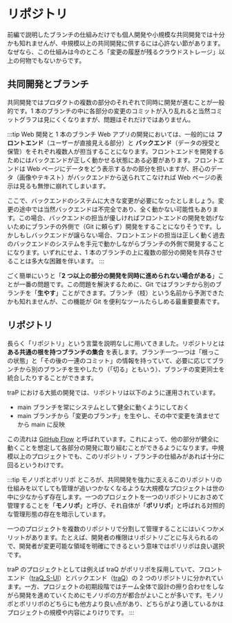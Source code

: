 # リポジトリ

前編で説明したブランチの仕組みだけでも個人開発や小規模な共同開発では十分かも知れませんが、中規模以上の共同開発に供するには心許ない節があります。なぜなら、この仕組みは今のところ「変更の履歴が残るクラウドストレージ」以上の何物でもないからです。

## 共同開発とブランチ

共同開発ではプロダクトの複数の部分のそれぞれで同時に開発が進むことが一般的です。1 本のブランチの中に各部分の変更のコミットが入り乱れると当然コミットグラフは見にくくなりますが、問題はそれだけではありません。

:::tip Web 開発と 1 本のブランチ
Web アプリの開発においては、一般的には **フロントエンド**（ユーザーが直接見える部分）と **バックエンド**（データの授受と保管）をそれぞれ複数人が担当することになります。フロントエンドを開発するためにはバックエンドが正しく動かせる状態にある必要があります。フロントエンドは Web ページにデータをどう表示するかの部分を担いますが、肝心のデータ（画像やテキスト）がバックエンドから送られてこなければ Web ページの表示は見るも無惨に崩れてしまいます。

ここで、バックエンドのシステムに大きな変更が必要になったとしましょう。変更の途中では当然バックエンドは不完全であり、全く動かない可能性もあります。この場合、バックエンドの担当が優しければフロントエンドの開発を妨げないためにブランチの外側で（Git に頼らず）開発をすることになりそうです。しかしもしバックエンドが譲らない場合、フロントエンドの担当は正しく動く過去のバックエンドのシステムを手元で動かしながらブランチの外側で開発することになります。いずれにせよ、1 本のブランチの上に複数の部分の開発を共存させることは多大な困難を伴います。
:::

ごく簡単にいうと「**2 つ以上の部分の開発を同時に進められない場合がある**」ことが一番の問題です。この問題を解決するために、Git ではブランチから別のブランチを「**生やす**」ことができます。ブランチ（枝）という名前から予測できたかも知れませんが、この機能が Git を便利なツールたらしめる最重要要素です。

## リポジトリ

長らく「リポジトリ」という言葉を説明なしに用いてきました。リポジトリとは **ある共通の根を持つブランチの集合** を表します。ブランチ一つ一つは「根っこの状態」と「その後の一連のコミット」の情報を持っていて、必要に応じてブランチから別のブランチを生やしたり（「切る」ともいう）、ブランチの変更同士を統合したりすることができます。

traP における大抵の開発では、リポジトリは以下のように運用されています。

- main ブランチを常にシステムとして健全に動くようにしておく
- main ブランチから「変更のブランチ」を生やし、その中で変更を済ませてから main に反映

この流れは [GitHub Flow](https://docs.github.com/ja/get-started/using-github/github-flow) と呼ばれています。これによって、他の部分が健全に動くことを想定して各部分の開発に取り組むことができるようになります。中規模以上のプロジェクトでも、このリポジトリ・ブランチの仕組みがあれば十分に回るというわけです。

:::tip モノリポとポリリポ
ところが、共同開発を強力に支えるこのリポジトリの仕組みを以てしても管理が追いつかなくなるような大規模なプロジェクトは世の中に少なからず存在します。一つのプロジェクトを一つのリポジトリにおさめて管理することを「**モノリポ**」と呼び、それ自体が「**ポリリポ**」と呼ばれる対照的な管理形態の存在を暗示しています。

一つのプロジェクトを複数のリポジトリで分割して管理することにはいくつかメリットがあります。たとえば、開発者の権限はリポジトリごとに与えられるので、開発者が変更可能な領域を明確にできるという意味ではポリリポは良い選択です。

traP のプロジェクトとしては例えば traQ がポリリポを採用していて、フロントエンド（[traQ_S-UI](https://github.com/traPtitech/traQ_S-UI)）とバックエンド（[traQ](https://github.com/traPtitech/traQ)）の 2 つのリポジトリに分かれています。一方、プロジェクトの初期段階ではチーム全体で設計の擦り合わせをしながら開発を進めていくためにモノリポの方が都合がよいことが多いです。モノリポとポリリポのどちらにも他方より良い点があり、どちらがより適しているかはプロジェクトの規模や内容によりけりです。
:::